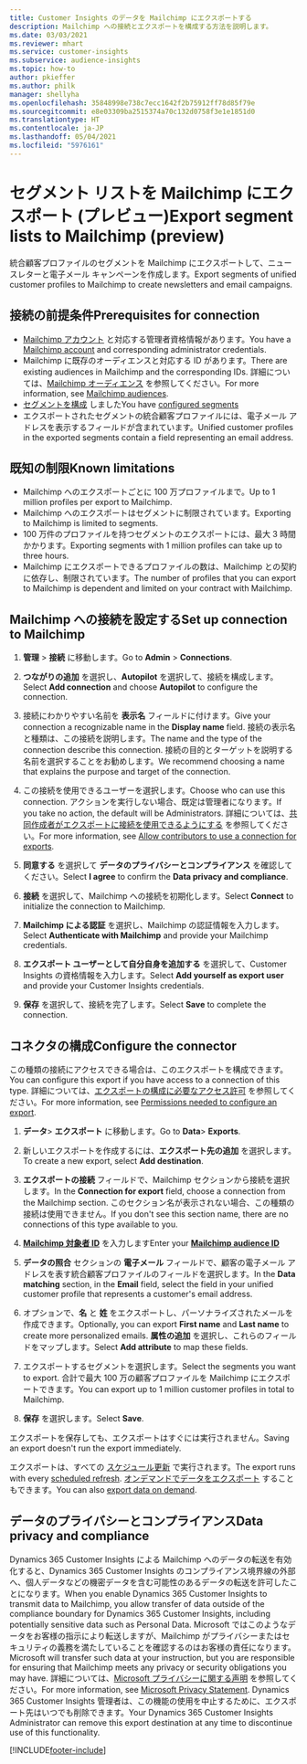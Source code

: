 ```yaml
---
title: Customer Insights のデータを Mailchimp にエクスポートする
description: Mailchimp への接続とエクスポートを構成する方法を説明します。
ms.date: 03/03/2021
ms.reviewer: mhart
ms.service: customer-insights
ms.subservice: audience-insights
ms.topic: how-to
author: pkieffer
ms.author: philk
manager: shellyha
ms.openlocfilehash: 35848998e738c7ecc1642f2b75912ff78d85f79e
ms.sourcegitcommit: e8e03309ba2515374a70c132d0758f3e1e1851d0
ms.translationtype: HT
ms.contentlocale: ja-JP
ms.lasthandoff: 05/04/2021
ms.locfileid: "5976161"
---
```

# <a name="export-segment-lists-to-mailchimp-preview"></a><span data-ttu-id="6f963-103">セグメント リストを Mailchimp にエクスポート (プレビュー)</span><span class="sxs-lookup"><span data-stu-id="6f963-103">Export segment lists to Mailchimp (preview)</span></span>

<span data-ttu-id="6f963-104">統合顧客プロファイルのセグメントを Mailchimp にエクスポートして、ニュースレターと電子メール キャンペーンを作成します。</span><span class="sxs-lookup"><span data-stu-id="6f963-104">Export segments of unified customer profiles to Mailchimp to create newsletters and email campaigns.</span></span>

## <a name="prerequisites-for-connection"></a><span data-ttu-id="6f963-105">接続の前提条件</span><span class="sxs-lookup"><span data-stu-id="6f963-105">Prerequisites for connection</span></span>

-   <span data-ttu-id="6f963-106">[Mailchimp アカウント](https://mailchimp.com/) と対応する管理者資格情報があります。</span><span class="sxs-lookup"><span data-stu-id="6f963-106">You have a [Mailchimp account](https://mailchimp.com/) and corresponding administrator credentials.</span></span>
-   <span data-ttu-id="6f963-107">Mailchimp に既存のオーディエンスと対応する ID があります。</span><span class="sxs-lookup"><span data-stu-id="6f963-107">There are existing audiences in Mailchimp and the corresponding IDs.</span></span> <span data-ttu-id="6f963-108">詳細については、[Mailchimp オーディエンス](https://mailchimp.com/help/create-audience/) を参照してください。</span><span class="sxs-lookup"><span data-stu-id="6f963-108">For more information, see [Mailchimp audiences](https://mailchimp.com/help/create-audience/).</span></span>
-   <span data-ttu-id="6f963-109">[セグメントを構成](segments.md) しました</span><span class="sxs-lookup"><span data-stu-id="6f963-109">You have [configured segments](segments.md)</span></span>
-   <span data-ttu-id="6f963-110">エクスポートされたセグメントの統合顧客プロファイルには、電子メール アドレスを表示するフィールドが含まれています。</span><span class="sxs-lookup"><span data-stu-id="6f963-110">Unified customer profiles in the exported segments contain a field representing an email address.</span></span>

## <a name="known-limitations"></a><span data-ttu-id="6f963-111">既知の制限</span><span class="sxs-lookup"><span data-stu-id="6f963-111">Known limitations</span></span>

- <span data-ttu-id="6f963-112">Mailchimp へのエクスポートごとに 100 万プロファイルまで。</span><span class="sxs-lookup"><span data-stu-id="6f963-112">Up to 1 million profiles per export to Mailchimp.</span></span>
- <span data-ttu-id="6f963-113">Mailchimp へのエクスポートはセグメントに制限されています。</span><span class="sxs-lookup"><span data-stu-id="6f963-113">Exporting to Mailchimp is limited to segments.</span></span>
- <span data-ttu-id="6f963-114">100 万件のプロファイルを持つセグメントのエクスポートには、最大 3 時間かかります。</span><span class="sxs-lookup"><span data-stu-id="6f963-114">Exporting segments with 1 million profiles can take up to three hours.</span></span> 
- <span data-ttu-id="6f963-115">Mailchimp にエクスポートできるプロファイルの数は、Mailchimp との契約に依存し、制限されています。</span><span class="sxs-lookup"><span data-stu-id="6f963-115">The number of profiles that you can export to Mailchimp is dependent and limited on your contract with Mailchimp.</span></span>

## <a name="set-up-connection-to-mailchimp"></a><span data-ttu-id="6f963-116">Mailchimp への接続を設定する</span><span class="sxs-lookup"><span data-stu-id="6f963-116">Set up connection to Mailchimp</span></span>

1. <span data-ttu-id="6f963-117">**管理** > **接続** に移動します。</span><span class="sxs-lookup"><span data-stu-id="6f963-117">Go to **Admin** > **Connections**.</span></span>

1. <span data-ttu-id="6f963-118">**つながりの追加** を選択し、**Autopilot** を選択して、接続を構成します。</span><span class="sxs-lookup"><span data-stu-id="6f963-118">Select **Add connection** and choose **Autopilot** to configure the connection.</span></span>

1. <span data-ttu-id="6f963-119">接続にわかりやすい名前を **表示名** フィールドに付けます。</span><span class="sxs-lookup"><span data-stu-id="6f963-119">Give your connection a recognizable name in the **Display name** field.</span></span> <span data-ttu-id="6f963-120">接続の表示名と種類は、この接続を説明します。</span><span class="sxs-lookup"><span data-stu-id="6f963-120">The name and the type of the connection describe this connection.</span></span> <span data-ttu-id="6f963-121">接続の目的とターゲットを説明する名前を選択することをお勧めします。</span><span class="sxs-lookup"><span data-stu-id="6f963-121">We recommend choosing a name that explains the purpose and target of the connection.</span></span>

1. <span data-ttu-id="6f963-122">この接続を使用できるユーザーを選択します。</span><span class="sxs-lookup"><span data-stu-id="6f963-122">Choose who can use this connection.</span></span> <span data-ttu-id="6f963-123">アクションを実行しない場合、既定は管理者になります。</span><span class="sxs-lookup"><span data-stu-id="6f963-123">If you take no action, the default will be Administrators.</span></span> <span data-ttu-id="6f963-124">詳細については、[共同作成者がエクスポートに接続を使用できるようにする](connections.md#allow-contributors-to-use-a-connection-for-exports) を参照してください。</span><span class="sxs-lookup"><span data-stu-id="6f963-124">For more information, see [Allow contributors to use a connection for exports](connections.md#allow-contributors-to-use-a-connection-for-exports).</span></span>

1. <span data-ttu-id="6f963-125">**同意する** を選択して **データのプライバシーとコンプライアンス** を確認してください。</span><span class="sxs-lookup"><span data-stu-id="6f963-125">Select **I agree** to confirm the **Data privacy and compliance**.</span></span>

1. <span data-ttu-id="6f963-126">**接続** を選択して、Mailchimp への接続を初期化します。</span><span class="sxs-lookup"><span data-stu-id="6f963-126">Select **Connect** to initialize the connection to Mailchimp.</span></span>

1. <span data-ttu-id="6f963-127">**Mailchimp による認証** を選択し、Mailchimp の認証情報を入力します。</span><span class="sxs-lookup"><span data-stu-id="6f963-127">Select **Authenticate with Mailchimp** and provide your Mailchimp credentials.</span></span>

1. <span data-ttu-id="6f963-128">**エクスポート ユーザーとして自分自身を追加する** を選択して、Customer Insights の資格情報を入力します。</span><span class="sxs-lookup"><span data-stu-id="6f963-128">Select **Add yourself as export user** and provide your Customer Insights credentials.</span></span>

1. <span data-ttu-id="6f963-129">**保存** を選択して、接続を完了します。</span><span class="sxs-lookup"><span data-stu-id="6f963-129">Select **Save** to complete the connection.</span></span> 

## <a name="configure-the-connector"></a><span data-ttu-id="6f963-130">コネクタの構成</span><span class="sxs-lookup"><span data-stu-id="6f963-130">Configure the connector</span></span>

<span data-ttu-id="6f963-131">この種類の接続にアクセスできる場合は、このエクスポートを構成できます。</span><span class="sxs-lookup"><span data-stu-id="6f963-131">You can configure this export if you have access to a connection of this type.</span></span> <span data-ttu-id="6f963-132">詳細については、[エクスポートの構成に必要なアクセス許可](export-destinations.md#set-up-a-new-export) を参照してください。</span><span class="sxs-lookup"><span data-stu-id="6f963-132">For more information, see [Permissions needed to configure an export](export-destinations.md#set-up-a-new-export).</span></span>

1. <span data-ttu-id="6f963-133">**データ**> **エクスポート** に移動します。</span><span class="sxs-lookup"><span data-stu-id="6f963-133">Go to **Data**> **Exports**.</span></span>

1. <span data-ttu-id="6f963-134">新しいエクスポートを作成するには、**エクスポート先の追加** を選択します。</span><span class="sxs-lookup"><span data-stu-id="6f963-134">To create a new export, select **Add destination**.</span></span>

1. <span data-ttu-id="6f963-135">**エクスポートの接続** フィールドで、Mailchimp セクションから接続を選択します。</span><span class="sxs-lookup"><span data-stu-id="6f963-135">In the **Connection for export** field, choose a connection from the Mailchimp section.</span></span> <span data-ttu-id="6f963-136">このセクション名が表示されない場合、この種類の接続は使用できません。</span><span class="sxs-lookup"><span data-stu-id="6f963-136">If you don't see this section name, there are no connections of this type available to you.</span></span>

1. <span data-ttu-id="6f963-137">**[Mailchimp 対象者 ID](https://mailchimp.com/help/find-audience-id/)** を入力します</span><span class="sxs-lookup"><span data-stu-id="6f963-137">Enter your **[Mailchimp audience ID](https://mailchimp.com/help/find-audience-id/)**</span></span>

3. <span data-ttu-id="6f963-138">**データの照合** セクションの **電子メール** フィールドで、顧客の電子メール アドレスを表す統合顧客プロファイルのフィールドを選択します。</span><span class="sxs-lookup"><span data-stu-id="6f963-138">In the **Data matching** section, in the **Email** field, select the field in your unified customer profile that represents a customer's email address.</span></span> 

1. <span data-ttu-id="6f963-139">オプションで、**名** と **姓** をエクスポートし、パーソナライズされたメールを作成できます。</span><span class="sxs-lookup"><span data-stu-id="6f963-139">Optionally, you can export **First name** and **Last name** to create more personalized emails.</span></span> <span data-ttu-id="6f963-140">**属性の追加** を選択し、これらのフィールドをマップします。</span><span class="sxs-lookup"><span data-stu-id="6f963-140">Select **Add attribute** to map these fields.</span></span>

1. <span data-ttu-id="6f963-141">エクスポートするセグメントを選択します。</span><span class="sxs-lookup"><span data-stu-id="6f963-141">Select the segments you want to export.</span></span> <span data-ttu-id="6f963-142">合計で最大 100 万の顧客プロファイルを Mailchimp にエクスポートできます。</span><span class="sxs-lookup"><span data-stu-id="6f963-142">You can export up to 1 million customer profiles in total to Mailchimp.</span></span>

1. <span data-ttu-id="6f963-143">**保存** を選択します。</span><span class="sxs-lookup"><span data-stu-id="6f963-143">Select **Save**.</span></span>

<span data-ttu-id="6f963-144">エクスポートを保存しても、エクスポートはすぐには実行されません。</span><span class="sxs-lookup"><span data-stu-id="6f963-144">Saving an export doesn't run the export immediately.</span></span>

<span data-ttu-id="6f963-145">エクスポートは、すべての [スケジュール更新](system.md#schedule-tab) で実行されます。</span><span class="sxs-lookup"><span data-stu-id="6f963-145">The export runs with every [scheduled refresh](system.md#schedule-tab).</span></span> <span data-ttu-id="6f963-146">[オンデマンドでデータをエクスポート](export-destinations.md#run-exports-on-demand) することもできます。</span><span class="sxs-lookup"><span data-stu-id="6f963-146">You can also [export data on demand](export-destinations.md#run-exports-on-demand).</span></span> 

## <a name="data-privacy-and-compliance"></a><span data-ttu-id="6f963-147">データのプライバシーとコンプライアンス</span><span class="sxs-lookup"><span data-stu-id="6f963-147">Data privacy and compliance</span></span>

<span data-ttu-id="6f963-148">Dynamics 365 Customer Insights による Mailchimp へのデータの転送を有効化すると、Dynamics 365 Customer Insights のコンプライアンス境界線の外部へ、個人データなどの機密データを含む可能性のあるデータの転送を許可したことになります。</span><span class="sxs-lookup"><span data-stu-id="6f963-148">When you enable Dynamics 365 Customer Insights to transmit data to Mailchimp, you allow transfer of data outside of the compliance boundary for Dynamics 365 Customer Insights, including potentially sensitive data such as Personal Data.</span></span> <span data-ttu-id="6f963-149">Microsoft ではこのようなデータをお客様の指示により転送しますが、Mailchimp がプライバシーまたはセキュリティの義務を満たしていることを確認するのはお客様の責任になります。</span><span class="sxs-lookup"><span data-stu-id="6f963-149">Microsoft will transfer such data at your instruction, but you are responsible for ensuring that Mailchimp meets any privacy or security obligations you may have.</span></span> <span data-ttu-id="6f963-150">詳細については、[Microsoft プライバシーに関する声明](https://go.microsoft.com/fwlink/?linkid=396732) を参照してください。</span><span class="sxs-lookup"><span data-stu-id="6f963-150">For more information, see [Microsoft Privacy Statement](https://go.microsoft.com/fwlink/?linkid=396732).</span></span>
<span data-ttu-id="6f963-151">Dynamics 365 Customer Insights 管理者は、この機能の使用を中止するために、エクスポート先はいつでも削除できます。</span><span class="sxs-lookup"><span data-stu-id="6f963-151">Your Dynamics 365 Customer Insights Administrator can remove this export destination at any time to discontinue use of this functionality.</span></span>

[!INCLUDE[footer-include](../includes/footer-banner.md)]
